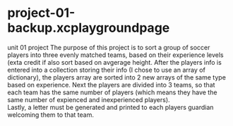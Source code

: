 # project-01-backup.xcplaygroundpage
unit 01 project
The purpose of this project is to sort a group of soccer players into three evenly matched teams, based on their experience levels (exta 
credit if also sort based on avgerage height.  After the players info is entered into a collection storing their info (I chose to use an
array of dictionary), the players array are sorted into 2 new arrays of the same type based on experience.  Next the players are divided into 
3 teams, so that each team has the same number of players (which means they have the same number of expienced and inexperienced players).  
Lastly, a letter must be generated and printed to each players guardian welcoming them to that team.
